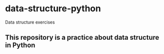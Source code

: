 # data-structure-python
Data structure exercises

## This repository is a practice about data structure in Python
